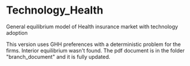 # Technology_Health
General equilibrium model of Health insurance market with technology adoption

This version uses GHH preferences with a deterministic problem for the firms. Interior equilibrium wasn't found.
The pdf document is in the folder "branch_document" and it is fully updated.
